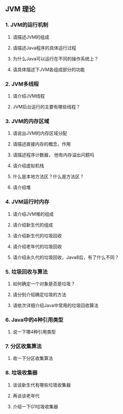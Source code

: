 ## JVM 理论

### 1. JVM的运行机制

1. 请描述JVM的组成

2. 请描述Java程序的具体运行过程

3. 为什么Java可以运行在不同的操作系统上？

4. 请具体描述下JVM各组成部分的功能

### 2. JVM多线程

1. 请介绍JVM线程

2. JVM后台运行的主要有哪些线程？

### 3. JVM的内存区域

1. 请说出JVM的内存区域分配

2. 请描述直接内存的概念，作用

3. 请描述程序计数器， 他有内存溢出问题吗

4. 请介绍虚拟机栈

5. 什么是本地方法区？什么是方法区？

6. 请介绍堆

### 4. JVM运行时内存

1. 请介绍JVM堆的组成

2. 请介绍新生代的组成

3. 请介绍新生代的垃圾回收

4. 请介绍老年代的垃圾回收

5. 请介绍永久代的垃圾回收，Java8后，有了什么不同？

### 5. 垃圾回收与算法

1. 如何确定一个对象是否是垃圾？

2. 请分别介绍确定垃圾的方法

3. 请依次详细介绍Java中常用的垃圾回收算法

### 6. Java中的4种引用类型

1. 说一下哪4种引用类型

### 7. 分区收集算法

1. 收一下分区收集算法

### 8. 垃圾收集器

1. 谈谈新生代有哪些垃圾收集器

2. 再谈谈老年代

3. 介绍一下G1垃圾收集器